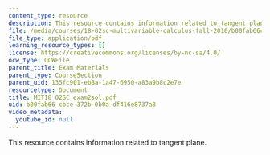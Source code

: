 ```yaml
---
content_type: resource
description: This resource contains information related to tangent plane.
file: /media/courses/18-02sc-multivariable-calculus-fall-2010/b00fab66cbce372b0b0adf416e8737a8_MIT18_02SC_exam2sol.pdf
file_type: application/pdf
learning_resource_types: []
license: https://creativecommons.org/licenses/by-nc-sa/4.0/
ocw_type: OCWFile
parent_title: Exam Materials
parent_type: CourseSection
parent_uid: 135fc901-eb8a-1a47-6950-a83a9b8c2e7e
resourcetype: Document
title: MIT18_02SC_exam2sol.pdf
uid: b00fab66-cbce-372b-0b0a-df416e8737a8
video_metadata:
  youtube_id: null
---
```

This resource contains information related to tangent plane.